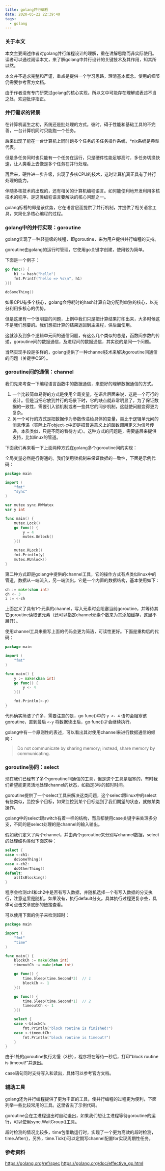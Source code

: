 ```yaml
---
title: golang并行编程
date: 2020-05-22 22:39:40
tags:
  - golang
---
```


### 关于本文

本文主要阐述作者对golang并行编程设计的理解，重在讲解思路而非实际使用。读者可以通过阅读本文，来了解golang中并行设计的关键技术及其作用，知其所以然。

本文并不追求完整和严谨，重点是提供一个学习思路，理清基本概念。使用的细节仍需要参考官方文档。

由于作者没有专门研究过golang的核心实现，所以文中可能存在理解或表述不当之处，欢迎批评指正。

### 并行需求的背景

在计算机诞生之初，系统还是批处理的方式。彼时，碍于性能和基础工具的不完善，一台计算机同时只能跑一个任务。

后来出现了能在一台计算机上同时跑多个任务的多任务操作系统，*nix系统是典型代表。

但是多任务同时也只能有一个任务在运行，只是硬件性能足够高时，多任务切换快速，让人类看上去像是多个任务在并行处理。

再后来，硬件进一步升级，出现了多核CPU的技术，这时计算机真正具有了并行处理的能力。

伴随多核技术的出现的，还有相关的计算机编程语言。如何能便利地开发利用多核技术的程序，是这类编程语言要解决的核心问题之一。

golang标榜的即是该优势，它在语言层面提供了并行机制，并提供了相关语言工具，来简化多核心编程的过程。

### golang中的并行实现：goroutine

golang实现了一种轻量级的线程，即goroutine，来为用户提供并行编程的支持。

goroutine由golang的运行时管理，它使用go关键字创建，使用较为简单。

下面是一个例子：

```go
go func() {
    h1 := hash("hello")
    fmt.Printf("hello => %s\n", h1)
}()

doSomeThing()
```

如果CPU有多个核心，golang会将耗时的hash计算自动分配到单独的核心，以充分利用多核心的优势。

但是这里有一个很明显的问题，上例中我们只是把计算结果打印出来，大多时候这不是我们想要的。我们想把计算的结果返回到主进程，供后面使用。

这就涉及到多个逻辑单元间的通信问题，有这么几个类似的总是，函数间参数的传递，goroutine间的数据通信，及进程间的数据通信，其实说的是同一个问题。

当然实现手段是多样的，golang提供了一种channel技术来解决goroutine间通信的问题（关键字CSP）。

### goroutine间的通信：channel

我们先来考查一下编程语言函数中的数据通信，来更好的理解数据通信的方式。

1. 一个比较简单易得的方式是使用全局变量，在语言层面来说，这是一个可行的设计。但是当把它放到并行的场景下时，它的缺点就非常明显了，为了保证数据的一致性，需要引入锁机制或者一些其它的同步机制，这就使问题变得更为复杂。
2. 另一个可行的方式是把数据作为参数传递给具体的变量，类比于逻辑单元间的消息传递（实际上在object-c中即是把普遍意义上的函数调用定义为信号传递，本质类似，只是不同的看待方式）。这种方式的问题是，需要底层来提供支持，比如linux的管道。

下面我们再来看一下上面两种方式在golang多个goroutine间的实现：

全局变量必然是行得通的。我们使用锁机制来保证数据的一致性，下面是示例代码：

```go
package main

import (
	"fmt"
	"sync"
)

var mutex sync.RWMutex
var y int

func main() {
	mutex.Lock()
	go func() {
		y = 4
		mutex.Unlock()
	}()

	mutex.RLock()
	fmt.Println(y)
	mutex.RUnlock()
}
```

第二种方式即是golang中提供的channel工具，它的操作方式有点类似linux中的管道，数据从一端流入，另一端流出。它是一个内置的数据结构，基本使用如下：

```go
ch := make(chan int)
ch <- 3
i := <-ch
```

上面定义了具有1个元素的channel，写入元素时会阻塞当前goroutine，并等待其它goroutine读取该元素（还可以指定channel元素个数来为其添加缓存，这里不展开）。

使用channel工具来重写上面的代码会更为简洁，可读性更好。下面是重构后的代码：

```go
package main

import (
	"fmt"
)

func main() {
	y := make(chan int)
	go func() {
		y <- 4
	}()

	fmt.Println(<-y)
}
```

代码确实简洁了许多，需要注意的是，go func()中的 `y <- 4` 语句会阻塞该goroutine，直到最后 `<-y` 将数据读出后，go func()才会继续执行。

golang中有一个原则性的表述，可以看出其对使用channel来进行数据通信的倾向：

> Do not communicate by sharing memory; instead, share memory by communicating.

### goroutine协同：select

现在我们已经有了多个goroutine间通信的工具，但是这个工具是阻塞的，有时我们希望能更灵活地处理channel的状态，如指定3秒的超时时间。

goroutine提供了一个select工具来解决这类问题，这个select跟linux中的select有些类似，监控多个目标，如果监控到某个目标达到了我们期望的状态，就做某类操作。

golang中的select跟switch有着一样的结构，而且都使用case关键字来处理多分支，不同的是select处理的是channel的输入输出。

假如我们定义了两个channel，并由两个goroutine来分别写channel数据，select的处理结构类似下面这种：

```go
select {
case <-ch1:
    doSomeThing()
case <-ch2:
    doOtherThing()
default:
    allIsBlocking()
}
```

程序会检测ch1和ch2中是否有写入数据，并随机选择一个有写入数据的分支执行，注意这里是随机。如果没有，执行default分支。具体执行过程更复杂些，具体可点击文章底部的链接查看。

可以使用下面的例子来检测超时：

```go
package main

import (
	"fmt"
	"time"
)

func main() {
	blockCh := make(chan int)
	timeoutCh := make(chan int)

	go func() {
		time.Sleep(time.Second*3)  // 1
		blockCh <- 1
	}()

	go func() {
		time.Sleep(time.Second*1)  // 2
		timeoutCh <- 1
	}()

	select {
	case <-blockCh:
		fmt.Println("block routine is finished!")
	case <-timeoutCh:
		fmt.Println("block routine is timeout!")
	}
}
```

由于1处的goroutine执行太慢（3秒），程序将在等待一秒后，打印"block routine is timeout!"并退出。

case语句同时支持写入和读出，具体可以参考官方文档。

### 辅助工具

golang还为并行编程提供了更为丰富的工具，使并行编程的过程更为便利，下面列举一些比较常用的工具。这里省去了示例代码。

goroutine会在主进程退出时自动退出，如果我们想让主进程等待goroutine的运行，可以使用sync.WaitGroup()工具。

超时检测的情况比较多，time包借助运行时，实现了一个更为高效的超时检测，time.After()，另外，time.Tick()可以定期写channel配置for实现周期性任务。

### 参考资料

https://golang.org/ref/spec
https://golang.org/doc/effective_go.html